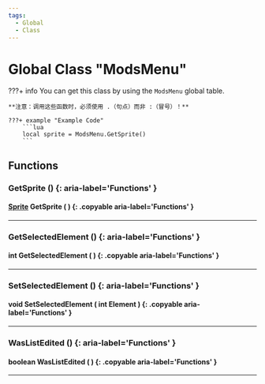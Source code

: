 ```yaml
---
tags:
  - Global
  - Class
---
```

# Global Class "ModsMenu"

???+ info
    You can get this class by using the `ModsMenu` global table.

    **注意：调用这些函数时，必须使用 .（句点）而非 :（冒号）！**
    
    ???+ example "Example Code"
        ```lua
        local sprite = ModsMenu.GetSprite()
        ```

## Functions

### GetSprite () {: aria-label='Functions' }
#### [Sprite](../Sprite.md) GetSprite ( ) {: .copyable aria-label='Functions' }

___
### GetSelectedElement () {: aria-label='Functions' }
#### int GetSelectedElement ( ) {: .copyable aria-label='Functions' }

___
### SetSelectedElement () {: aria-label='Functions' }
#### void SetSelectedElement ( int Element ) {: .copyable aria-label='Functions' }

___
### WasListEdited () {: aria-label='Functions' }
#### boolean WasListEdited ( ) {: .copyable aria-label='Functions' }

___